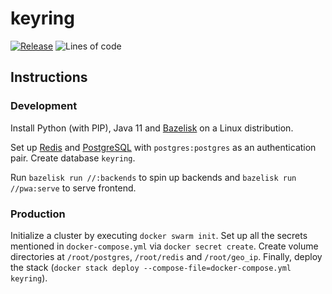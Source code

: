 # keyring

[![Release](https://github.com/dubov94/keyring/actions/workflows/release.yml/badge.svg)](https://github.com/dubov94/keyring/actions/workflows/release.yml)
![Lines of code](https://img.shields.io/tokei/lines/github/dubov94/keyring)

## Instructions

### Development

Install Python (with PIP), Java 11 and
[Bazelisk](https://docs.bazel.build/versions/master/install-bazelisk.html) on a
Linux distribution.

Set up [Redis](https://redis.io/) and [PostgreSQL](https://www.postgresql.org/)
with `postgres:postgres` as an authentication pair. Create database `keyring`.

Run `bazelisk run //:backends` to spin up backends and `bazelisk run //pwa:serve`
to serve frontend.

### Production

Initialize a cluster by executing `docker swarm init`. Set up all the secrets
mentioned in `docker-compose.yml` via `docker secret create`. Create volume
directories at `/root/postgres`, `/root/redis` and `/root/geo_ip`. Finally,
deploy the stack (`docker stack deploy --compose-file=docker-compose.yml keyring`).
